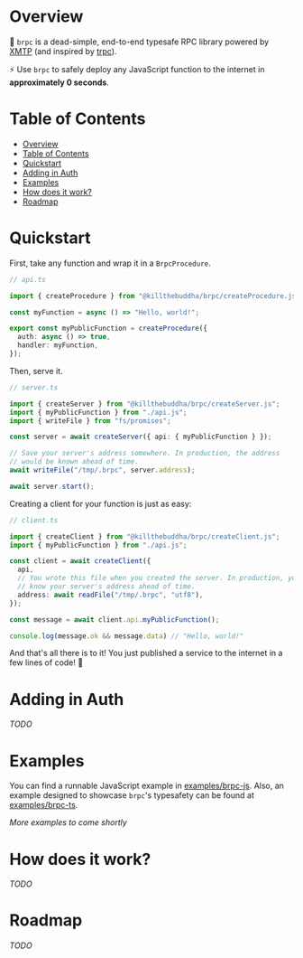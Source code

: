 # Overview

🎉 `brpc` is a dead-simple, end-to-end typesafe RPC library powered by [XMTP](https://xmtp.org) (and inspired by [trpc](https://trpc.io)).

⚡️ Use `brpc` to safely deploy any JavaScript function to the internet in __approximately 0 seconds__.

# Table of Contents

- [Overview](#overview)
- [Table of Contents](#table-of-contents)
- [Quickstart](#quickstart)
- [Adding in Auth](#adding-in-auth)
- [Examples](#examples)
- [How does it work?](#how-does-it-work)
- [Roadmap](#roadmap)

# Quickstart

First, take any function and wrap it in a `BrpcProcedure`.

```TypeScript
// api.ts

import { createProcedure } from "@killthebuddha/brpc/createProcedure.js";

const myFunction = async () => "Hello, world!";

export const myPublicFunction = createProcedure({
  auth: async () => true,
  handler: myFunction,
});
```

Then, serve it.

```TypeScript
// server.ts

import { createServer } from "@killthebuddha/brpc/createServer.js";
import { myPublicFunction } from "./api.js";
import { writeFile } from "fs/promises";

const server = await createServer({ api: { myPublicFunction } });

// Save your server's address somewhere. In production, the address
// would be known ahead of time.
await writeFile("/tmp/.brpc", server.address);

await server.start();
```


Creating a client for your function is just as easy:

```TypeScript
// client.ts

import { createClient } from "@killthebuddha/brpc/createClient.js";
import { myPublicFunction } from "./api.js";

const client = await createClient({
  api,
  // You wrote this file when you created the server. In production, you'd
  // know your server's address ahead of time.
  address: await readFile("/tmp/.brpc", "utf8"),
});

const message = await client.api.myPublicFunction();

console.log(message.ok && message.data) // "Hello, world!"
```

And that's all there is to it! You just published a service to the internet in a few lines of code! 🎉

# Adding in Auth

_TODO_

# Examples

You can find a runnable JavaScript example in [examples/brpc-js](TODO).
Also, an example designed to showcase `brpc`'s typesafety can be found at [examples/brpc-ts](TODO).

_More examples to come shortly_

# How does it work?

_TODO_

# Roadmap

_TODO_